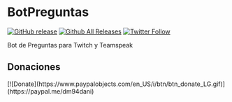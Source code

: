 # BotPreguntas

[![GitHub release](https://img.shields.io/github/release/dm94/botPreguntas.svg)](https://github.com/dm94/botPreguntas/releases)
[![Github All Releases](https://img.shields.io/github/downloads/dm94/botPreguntas/total.svg)](https://github.com/dm94/botPreguntas/releases)
[![Twitter Follow](https://img.shields.io/twitter/follow/dm94dani.svg?style=social&label=Follow&maxAge=1)](https://twitter.com/dm94dani)

Bot de Preguntas para Twitch y Teamspeak


<h2><a name="donating">Donaciones</a></h2>
[![Donate](https://www.paypalobjects.com/en_US/i/btn/btn_donate_LG.gif)](https://paypal.me/dm94dani)<br/>
